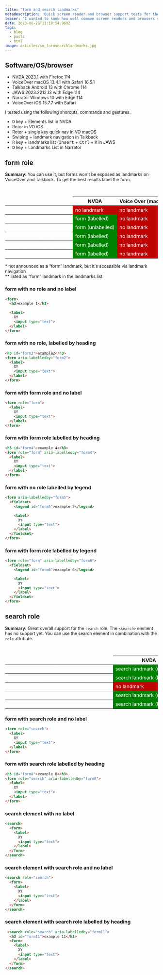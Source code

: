 ```yaml
---
title: "form and search landmarks"
metadescription: 'Quick screen reader and browser support tests for the search and form ARIA roles.'
teaser: 'I wanted to know how well common screen readers and browsers support `search` and `form` [landmarks](https://www.htmhell.dev/tips/landmarks/). Here are my results:'
date: 2023-06-28T11:19:54.969Z
tags:
  - blog
  - posts
  - html
image: articles/sm_formsearchlandmarks.jpg
---
```


<style>
  table {
    table-layout: fixed;
    white-space: nowrap;
  }

  tbody td {
    background: green;
    color: #fff;

  }

  tbody th {
    font-weight: normal;
  /*  position: sticky;
    left: 0;*/
  }

  td.no {
    background: #bf0404;
  }

  th a:is(:link, :visited) {
    color: #fff;
  }

  th a:focus-visible {
    outline-color: currentColor;
  }
</style>

<h2>Software/OS/browser</h2>

<ul>
  <li>NVDA 2023.1 with Firefox 114</li>
  <li>VoiceOver macOS 13.4.1 with Safari 16.5.1</li>
  <li>Talkback Android 13 with Chrome 114</li>
  <li>JAWS 2023.2212.13 with Edge 114</li>
  <li>Narrator Windows 10 with Edge 114</li>
  <li>VoiceOver iOS 15.7.7 with Safari</li>
</ul>

I tested using the following shorcuts, commands and gestures.

* <kbd>D</kbd> key + Elements list in NVDA
* Rotor in VO iOS
* Rotor + single key quick nav in VO macOS
* Swiping + landmark navigation in Talkback
* <kbd>R</kbd> key + landmarks list (<kbd>Insert</kbd> + <kbd>Ctrl</kbd> + <kbd>R</kbd> in JAWS
* <kbd>D</kbd> key + Landmarks List in Narrator

<h2>form role</h2>

**Summary:** You can use it, but forms won't be exposed as landmarks on VoiceOver and Talkback. To get the best results label the form.

<div class="table-wrapper" aria-labelledby="form1" tabindex="0" role="region">
<table>
  <caption id="form1">form role test results</caption>
  <thead>
    <tr>
        <td></td>
        <th>NVDA</th>
        <th>Voice Over (macOS)</th>
        <th>Talkback</th>
        <th>Jaws</th>
        <th>Narrator</th>
        <th>VoiceOver (iOs)</th>
    </tr>
  </thead>
  <tbody>
    <tr>
        <th><a href="#form1">no role and no label</a></th>
        <td class="no">no landmark</td>
        <td class="no">no landmark</td>
        <td class="no" aria-describedby="sidenote">no landmark *</td>
        <td class="no">no landmark</td>
        <td class="no">no landmark</td>
        <td class="no">no landmark</td>
    </tr>
    <tr>
        <th><a href="#form2">no role, labelled by heading</a></th>
        <td>form (labelled)</td>
        <td class="no">no landmark</td>
        <td class="no" aria-describedby="sidenote">no landmark *</td>
        <td>form (labelled)</td>
        <td>form landmark (labelled)</td>
        <td class="no">no landmark</td>
    </tr>
    <tr>
        <th><a href="#form3">role but no label</a></th>
        <td>form (unlabelled)</td>
        <td class="no">no landmark</td>
        <td class="no" aria-describedby="sidenote">no landmark *</td>
        <td class="no">no landmark</td>
        <td>form landmark (unlabelled)</td>
        <td class="no">no landmark</td>
    </tr>
    <tr>
        <th><a href="#form4">role, labelled by heading</a></th>
        <td>form (labelled)</td>
        <td class="no">no landmark</td>
        <td class="no" aria-describedby="sidenote">no landmark *</td>
        <td>form (labelled)</td>
        <td>form landmark (labelled)</td>
        <td class="no">no landmark</td>
    </tr>
    <tr>
        <th><a href="#form5">no role, labelled by legend</a></th>
        <td>form (labelled)</td>
        <td class="no">no landmark</td>
        <td class="no" aria-describedby="sidenote">no landmark *</td>
        <td aria-describedby="sidenote2">group (labelled)  **</td>
        <td>form landmark (labelled)</td>
        <td class="no">no landmark</td>
    </tr>
    <tr>
        <th><a href="#form6">role, labelled by legend</a></th>
        <td>form (labelled)</td>
        <td class="no">no landmark</td>
        <td class="no" aria-describedby="sidenote">no landmark *</td>
        <td aria-describedby="sidenote2">group (labelled) **</td>
        <td>form landmark (labelled)</td>
        <td class="no">no landmark</td>
    </tr>
  </tbody>

</table>
</div>

\* <span id="sidenote">not announced as a “form” landmark, but it's accessible via landmark navigation</span>  
\*\* <span id="sidenote">listed as “form” landmark in the landmarks list</span>

<h3 id="form1">form with no role and no label</h3>

```html
<form>
  <h3>example 1</h3>
  
  <label>
    XY
    <input type="text">
  </label>
</form>
```

<h3 id="form2">form with no role, labelled by heading</h3>

```html
<h3 id="form2">example2</h3>
<form aria-labelledby="form2">
  <label>
    XY
    <input type="text">
  </label>
</form>
```

<h3 id="form3">form with form role and no label</h3>

```html
<form role="form">
  <label>
    XY
    <input type="text">
  </label>
</form>
```

<h3 id="form4">form with form role labelled by heading</h3>

```html
<h3 id="form4">example 4</h3>
<form role="form" aria-labelledby="form4">
  <label>
    XY
    <input type="text">
  </label>
</form>
```

<h3  id="form5">form with no role labelled by legend</h3>

```html
<form aria-labelledby="form5">
  <fieldset>
    <legend id="form5">example 5</legend>
    
    <label>
      XY
      <input type="text">
    </label>
  </fieldset>
</form>
```

<h3  id="form6">form with form role labelled by legend</h3>

```html
<form role="form" aria-labelledby="form6">
  <fieldset>
    <legend id="form6">example 6</legend>
    
    <label>
      XY
      <input type="text">
    </label>
  </fieldset>
</form>
```

<h2>search role</h2>

**Summary:** Great overall support for the `search` role. The `<search>` element has no support yet. You can use the search element in combination with the `role` attribute.

<div class="table-wrapper" aria-labelledby="form2" tabindex="0" role="region">
<table>
  <caption id="form2">search role test results</caption>
  <thead>
    <tr>
        <td></td>
        <th>NVDA</th>
        <th>Voice Over (macOS)</th>
        <th>Talkback</th>
        <th>Jaws</th>
        <th>Narrator</th>
        <th>VoiceOver (iOs)</th>
    </tr>
  </thead>
  <tbody>
    <tr>
        <th><a href="#search1">role but no label</a></th>
        <td>search landmark (unlabelled)</td>
        <td>search (unlabelled)</td>
        <td>search (unlabelled)</td>
        <td>search region (unlabelled)</td>
        <td>search landmark (unlabelled)</td>
        <td>search landmark (unlabelled)</td>
    </tr>
    <tr>
        <th><a href="#search2">role, labelled by heading</a></th>
        <td>search landmark (labelled)</td>
        <td>search (labelled)</td>
        <td>search (labelled)</td>
        <td>search region (labelled)</td>
        <td>search landmark (labelled)</td>
        <td>search landmark (labelled)</td>
    </tr>
    <tr>
        <th><a href="#search3">search element with no label</a></th>
        <td class="no">no landmark</td>
        <td class="no">no landmark</td>
        <td class="no" aria-describedby="sidenote">no landmark *</td>
        <td class="no">no landmark</td>
        <td class="no">no landmark</td>
        <td class="no">no landmark</td>
    </tr>
    <tr>
        <th><a href="#search4">search element with role but no label</a></th>
        <td>search landmark (unlabelled)</td>
        <td>search (unlabelled)</td>
        <td>search (unlabelled)</td>
        <td>search region (unlabelled)</td>
        <td>search landmark (unlabelled)</td>
        <td>search landmark (unlabelled)</td>
    </tr>
    <tr>
        <th><a href="#search5">search element with role, labelled by heading</a></th>
        <td>search landmark (labelled)</td>
        <td>search (labelled)</td>
        <td>search (labelled)</td>
        <td>search region (labelled)</td>
        <td>search landmark (labelled)</td>
        <td>search landmark (labelled)</td>
    </tr>
  </tbody>

</table>
</div>


<h3 id="search1">form with search role and no label</h3>

```html
<form role="search">
  <label>
    XY
    <input type="text">
  </label>
</form>
```

<h3 id="search2">form with search role labelled by heading</h3>

```html
<h3 id="form8">example 8</h3>
<form role="search" aria-labelledby="form8">
  <label>
    XY
    <input type="text">
  </label>
</form>
```

<h3 id="search3">search element with no label</h3>

```html
<search>
  <form>
    <label>
      XY
      <input type="text">
    </label>
  </form>
</search>
```
  
<h3 id="search4">search element with search role and no label</h3>

```html
<search role="search">
  <form>
    <label>
      XY
      <input type="text">
    </label>
  </form>
</search>
```

<h3 id="search5">search element with search role labelled by heading</h3>

```html
 <search role="search" aria-labelledby="form11">
  <h3 id="form11">example 11</h3>
  <form>
    <label>
      XY
      <input type="text">
    </label>
  </form>
</search>
```